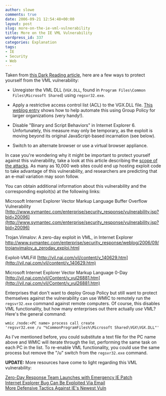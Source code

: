 ```yaml
---
author: slowe
comments: true
date: 2006-09-21 12:54:48+00:00
layout: post
slug: more-on-the-ie-vml-vulnerability
title: More on the IE VML Vulnerability
wordpress_id: 337
categories: Explanation
tags:
- IE
- Security
- Web
---
```


Taken from [this Dark Reading article](http://www.darkreading.com/document.asp?doc_id=104271&f_src=darkreading_section_318), here are a few ways to protect yourself from the VML vulnerability:

* Unregister the VML DLL (`VGX.DLL`, found in `Program Files\Common Files\Microsoft Shared`) using `regsvr32.exe`.

* Apply a restrictive access control list (ACL) to the VGX.DLL file. [This weblog entry](http://msinfluentials.com/blogs/jesper/archive/2006/09/19/Block-VML-Zero_2D00_Day-Vuln-on-a-domain.aspx) shows how to help automate this using Group Policy for larger organizations (very handy!).

* Disable "Binary and Script Behaviors" in Internet Explorer 6. Unfortunately, this measure may only be temporary, as the exploit is moving beyond its original JavaScript-based incarnation (see below).

* Switch to an alternate browser or use a virtual browser appliance.

In case you're wondering why it might be important to protect yourself against this vulnerability, take a look at this article describing the [scope of the attacks](http://www.darkreading.com/document.asp?doc_id=104273&f_src=darkreading_section_318). As many as 10,000 web sites could end up hosting exploit code to take advantage of this vulnerability, and researchers are predicting that an e-mail variation may soon follow.

You can obtain additional information about this vulnerability and the corresponding exploit(s) at the following links:

Microsoft Internet Explorer Vector Markup Language Buffer Overflow Vulnerability
[http://www.symantec.com/enterprise/security_response/vulnerability.jsp?bid=20096](http://www.symantec.com/enterprise/security_response/vulnerability.jsp?bid=20096)

Trojan.Vimalov: A zero-day exploit in VML, in Internet Explorer
[http://www.symantec.com/enterprise/security_response/weblog/2006/09/ trojanvimalov_a_zeroday_exploi.html](http://www.symantec.com/enterprise/security_response/weblog/2006/09/trojanvimalov_a_zeroday_exploi.html)

Exploit-VMLFill
[http://vil.nai.com/vil/content/v_140629.htm](http://vil.nai.com/vil/content/v_140629.htm)

Microsoft Internet Explorer Vector Markup Language 0-Day
[http://vil.nai.com/vil/Content/v_vul26881.htm](http://vil.nai.com/vil/Content/v_vul26881.htm)

Enterprises that don't want to deploy Group Policy but still want to protect themselves against the vulnerability can use WMIC to remotely run the `regsvr32.exe` command against remote computers. Of course, this disables VML functionality, but how many enterprises out there actually _use_ VML? Here's the general command:

    wmic /node:<PC name> process call create 
    'regsvr32.exe /u "%CommonProgramFiles%\Microsoft Shared\VGX\VGX.DLL"'

As I've mentioned before, you could substitute a text file for the PC name above and WMIC will iterate through the list, performing the same task on each PC in the list. To re-enable VML functionality, you could use the same process but remove the "/u" switch from the `regsvr32.exe` command.

**UPDATE:** More resources have come to light regarding this VML vulnerability:

[Zero-Day Response Team Launches with Emergency IE Patch](http://feeds.ziffdavis.com/~r/ziffdavis/eweek/tech/~3/25610889/0,1759,2019162,00.asp)  
[Internet Explorer Bug Can Be Exploited Via Email](http://www.darkreading.com/document.asp?doc_id=104379&f_src=darkreading_section_318)  
[More Defensive Tactics Against IE's Newest Vuln](http://www.darkreading.com/document.asp?doc_id=104378&f_src=darkreading_section_318)
